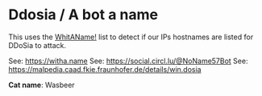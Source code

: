 # Ddosia / A bot a name

This uses the [WhitAName!](https://witha.name) list to detect if our IPs hostnames are listed for DDoSia to attack.

See: https://witha.name
See: https://social.circl.lu/@NoName57Bot
See: https://malpedia.caad.fkie.fraunhofer.de/details/win.dosia

**Cat name**: Wasbeer
